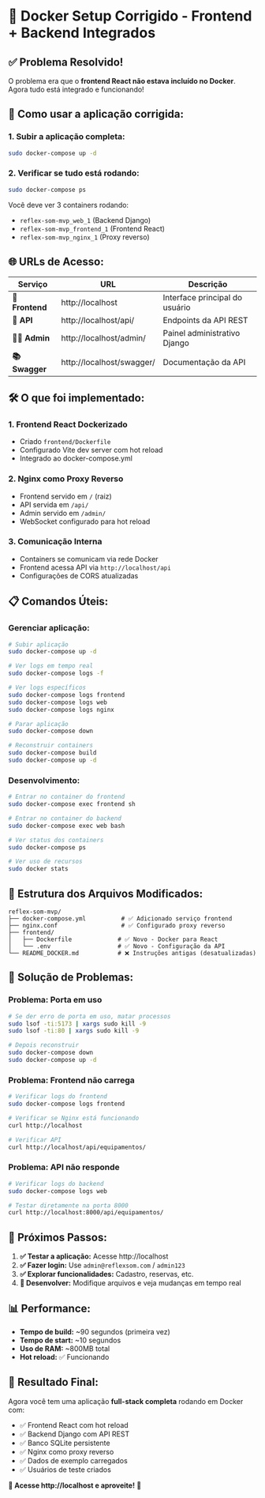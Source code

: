 # 🐳 Docker Setup Corrigido - Frontend + Backend Integrados

## ✅ **Problema Resolvido!**

O problema era que o **frontend React não estava incluído no Docker**. Agora tudo está integrado e funcionando!

## 🚀 **Como usar a aplicação corrigida:**

### **1. Subir a aplicação completa:**
```bash
sudo docker-compose up -d
```

### **2. Verificar se tudo está rodando:**
```bash
sudo docker-compose ps
```

Você deve ver 3 containers rodando:
- `reflex-som-mvp_web_1` (Backend Django)
- `reflex-som-mvp_frontend_1` (Frontend React)
- `reflex-som-mvp_nginx_1` (Proxy reverso)

## 🌐 **URLs de Acesso:**

| Serviço | URL | Descrição |
|---------|-----|-----------|
| **🎨 Frontend** | http://localhost | Interface principal do usuário |
| **🔧 API** | http://localhost/api/ | Endpoints da API REST |
| **👨‍💼 Admin** | http://localhost/admin/ | Painel administrativo Django |
| **📚 Swagger** | http://localhost/swagger/ | Documentação da API |

## 🛠️ **O que foi implementado:**

### **1. Frontend React Dockerizado**
- Criado `frontend/Dockerfile` 
- Configurado Vite dev server com hot reload
- Integrado ao docker-compose.yml

### **2. Nginx como Proxy Reverso**
- Frontend servido em `/` (raiz)
- API servida em `/api/`
- Admin servido em `/admin/`
- WebSocket configurado para hot reload

### **3. Comunicação Interna**
- Containers se comunicam via rede Docker
- Frontend acessa API via `http://localhost/api`
- Configurações de CORS atualizadas

## 📋 **Comandos Úteis:**

### **Gerenciar aplicação:**
```bash
# Subir aplicação
sudo docker-compose up -d

# Ver logs em tempo real
sudo docker-compose logs -f

# Ver logs específicos
sudo docker-compose logs frontend
sudo docker-compose logs web
sudo docker-compose logs nginx

# Parar aplicação
sudo docker-compose down

# Reconstruir containers
sudo docker-compose build
sudo docker-compose up -d
```

### **Desenvolvimento:**
```bash
# Entrar no container do frontend
sudo docker-compose exec frontend sh

# Entrar no container do backend
sudo docker-compose exec web bash

# Ver status dos containers
sudo docker-compose ps

# Ver uso de recursos
sudo docker stats
```

## 🔧 **Estrutura dos Arquivos Modificados:**

```
reflex-som-mvp/
├── docker-compose.yml          # ✅ Adicionado serviço frontend
├── nginx.conf                  # ✅ Configurado proxy reverso
├── frontend/
│   ├── Dockerfile             # ✅ Novo - Docker para React
│   └── .env                   # ✅ Novo - Configuração da API
└── README_DOCKER.md           # ❌ Instruções antigas (desatualizadas)
```

## 🐛 **Solução de Problemas:**

### **Problema: Porta em uso**
```bash
# Se der erro de porta em uso, matar processos
sudo lsof -ti:5173 | xargs sudo kill -9
sudo lsof -ti:80 | xargs sudo kill -9

# Depois reconstruir
sudo docker-compose down
sudo docker-compose up -d
```

### **Problema: Frontend não carrega**
```bash
# Verificar logs do frontend
sudo docker-compose logs frontend

# Verificar se Nginx está funcionando
curl http://localhost

# Verificar API
curl http://localhost/api/equipamentos/
```

### **Problema: API não responde**
```bash
# Verificar logs do backend
sudo docker-compose logs web

# Testar diretamente na porta 8000
curl http://localhost:8000/api/equipamentos/
```

## 🎯 **Próximos Passos:**

1. **✅ Testar a aplicação:** Acesse http://localhost
2. **✅ Fazer login:** Use `admin@reflexsom.com` / `admin123`
3. **✅ Explorar funcionalidades:** Cadastro, reservas, etc.
4. **🔄 Desenvolver:** Modifique arquivos e veja mudanças em tempo real

## 📊 **Performance:**

- **Tempo de build:** ~90 segundos (primeira vez)
- **Tempo de start:** ~10 segundos
- **Uso de RAM:** ~800MB total
- **Hot reload:** ✅ Funcionando

## 🎉 **Resultado Final:**

Agora você tem uma aplicação **full-stack completa** rodando em Docker com:
- ✅ Frontend React com hot reload
- ✅ Backend Django com API REST
- ✅ Banco SQLite persistente
- ✅ Nginx como proxy reverso
- ✅ Dados de exemplo carregados
- ✅ Usuários de teste criados

**🌟 Acesse http://localhost e aproveite!** 🌟 